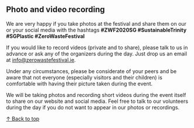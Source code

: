 
## Photo and video recording

We are very happy if you take photos at the festival and share them on our or your social media with the hashtags **#ZWF2020SG #SustainableTrinity #SGPlastic #ZeroWasteFestival**

If you would like to record videos (private and to share), please talk to us in advance or ask any of the organizers during the day. Just drop us an email at [info@zerowastefestival.ie](mailto:info@zerowastefestival.ie).

Under any circumstances, please be considerate of your peers and be aware that not everyone (especially visitors and their children) is comfortable with having their picture taken during the event.

We will be taking photos and recording short videos during the event itself to share on our website and social media. Feel free to talk to our volunteers during the day if you do not want to appear in our photos or recordings.

<a href="#top">↑ Back to top</a>